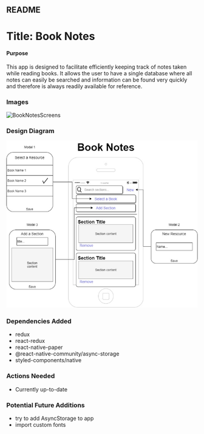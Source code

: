 ## README

# Title: Book Notes

#### Purpose

This app is designed to facilitate efficiently keeping track of notes taken while reading books. It allows the user to have a single database where all notes can easily be searched and information can be found very quickly and therefore is always readily available for reference.

### Images

![BookNotesScreens](https://user-images.githubusercontent.com/57548521/115157813-3c5a0c80-a059-11eb-9bf9-7bb176958039.png)

### Design Diagram

<img src="assets/Design%20Diagram.jpg">

### Dependencies Added

- redux
- react-redux
- react-native-paper
- @react-native-community/async-storage
- styled-components/native

### Actions Needed

- Currently up-to-date

### Potential Future Additions

- try to add AsyncStorage to app
- import custom fonts
